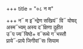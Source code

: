 +++
title = "०८ न म"

+++
न᳓ म इ᳓न्द्रेण सखियं᳓ वि᳓ योषद्  
अस्म᳓भ्यम् अस्य द᳓क्षिणा दुहीत  
उ᳓प ज्य᳓यिष्ठे+ व᳓रूथे ग᳓भस्तौ  
प्राये᳓-प्राये जिगीवां᳓सः सियाम